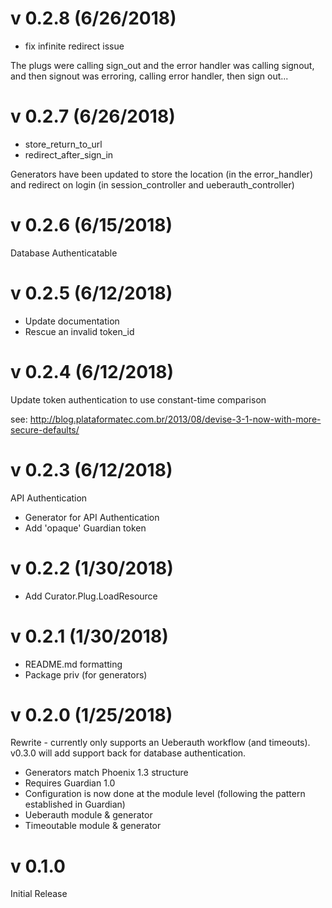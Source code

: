 # v 0.2.8 (6/26/2018)
* fix infinite redirect issue

The plugs were calling sign_out and the error handler was calling signout, and then signout was erroring, calling error handler, then sign out...

# v 0.2.7 (6/26/2018)
* store_return_to_url
* redirect_after_sign_in

Generators have been updated to store the location (in the error_handler) and redirect on login (in session_controller and ueberauth_controller)

# v 0.2.6 (6/15/2018)
Database Authenticatable

# v 0.2.5 (6/12/2018)
* Update documentation
* Rescue an invalid token_id

# v 0.2.4 (6/12/2018)
Update token authentication to use constant-time comparison

see: http://blog.plataformatec.com.br/2013/08/devise-3-1-now-with-more-secure-defaults/

# v 0.2.3 (6/12/2018)
API Authentication

* Generator for API Authentication
* Add 'opaque' Guardian token

# v 0.2.2 (1/30/2018)
* Add Curator.Plug.LoadResource

# v 0.2.1 (1/30/2018)
* README.md formatting
* Package priv (for generators)

# v 0.2.0 (1/25/2018)
Rewrite - currently only supports an Ueberauth workflow (and timeouts). v0.3.0 will add support back for database authentication.

* Generators match Phoenix 1.3 structure
* Requires Guardian 1.0
* Configuration is now done at the module level (following the pattern established in Guardian)
* Ueberauth module & generator
* Timeoutable module & generator

# v 0.1.0

Initial Release
